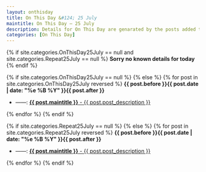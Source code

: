 ```yaml
---
layout: onthisday
title: On This Day &#124; 25 July
maintitle: On This Day — 25 July
description: Details for On This Day are genarated by the posts added to the website so the content is subject to changes/updates over time.
categories: [On This Day]
---
```


{% if site.categories.OnThisDay25July == null and site.categories.Repeat25July == null %}
<strong>Sorry no known details for today</strong>
{% endif %}

{% if site.categories.OnThisDay25July == null %}
{% else %}
{% for post in site.categories.OnThisDay25July reversed %}
<strong>{{ post.before }}{{ post.date | date: "%e %B %Y" }}{{ post.after }}</strong>
<ul>
<li> ——: <a class="{{ post.class }}" href="{{ post.url }}"><strong>{{ post.maintitle }}</strong> - {{ post.post_description }}</a></li>
</ul>
{% endfor %}
{% endif %}

{% if site.categories.Repeat25July == null %}
{% else %}
{% for post in site.categories.Repeat25July reversed %}
<strong>{{ post.before }}{{ post.date | date: "%e %B %Y" }}{{ post.after }}</strong>
<ul>
<li> ——: <a class="{{ post.class }}" href="{{ post.url }}"><strong>{{ post.maintitle }}</strong> - {{ post.post_description }}</a></li>
</ul>
{% endfor %}
{% endif %}
